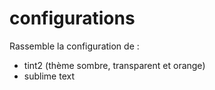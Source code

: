 configurations
==============

Rassemble la configuration de :
+ tint2 (thème sombre, transparent et orange)
+ sublime text
